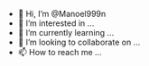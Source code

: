 - 👋 Hi, I’m @Manoel999n
- 👀 I’m interested in ...
- 🌱 I’m currently learning ...
- 💞️ I’m looking to collaborate on ...
- 📫 How to reach me ...

<!---
Manoel999n/Manoel999n is a ✨ special ✨ repository because its `README.md` (this file) appears on your GitHub profile.
You can click the Preview link to take a look at your changes.
--->

